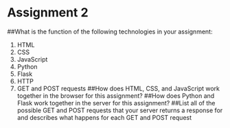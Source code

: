 # Assignment 2
##What is the function of the following technologies in your assignment:
1. HTML
2. CSS
3. JavaScript
4. Python
5. Flask
6. HTTP
7. GET and POST requests
##How does HTML, CSS, and JavaScript work together in the browser for this assignment?
##How does Python and Flask work together in the server for this assignment?
##List all of the possible GET and POST requests that your server returns a response for and describes what happens for each GET and POST request